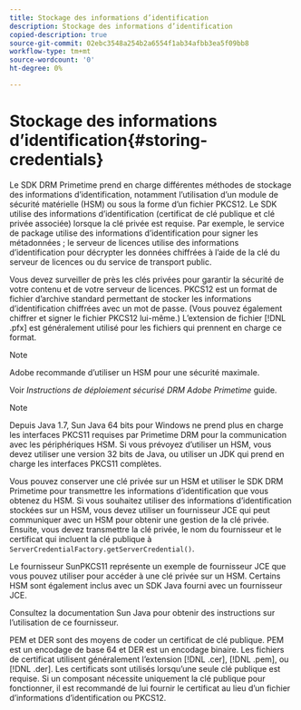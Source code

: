 ```yaml
---
title: Stockage des informations d’identification
description: Stockage des informations d’identification
copied-description: true
source-git-commit: 02ebc3548a254b2a6554f1ab34afbb3ea5f09bb8
workflow-type: tm+mt
source-wordcount: '0'
ht-degree: 0%

---
```


# Stockage des informations d’identification{#storing-credentials}

Le SDK DRM Primetime prend en charge différentes méthodes de stockage des informations d’identification, notamment l’utilisation d’un module de sécurité matérielle (HSM) ou sous la forme d’un fichier PKCS12. Le SDK utilise des informations d’identification (certificat de clé publique et clé privée associée) lorsque la clé privée est requise. Par exemple, le service de package utilise des informations d’identification pour signer les métadonnées ; le serveur de licences utilise des informations d’identification pour décrypter les données chiffrées à l’aide de la clé du serveur de licences ou du service de transport public.

Vous devez surveiller de près les clés privées pour garantir la sécurité de votre contenu et de votre serveur de licences. PKCS12 est un format de fichier d’archive standard permettant de stocker les informations d’identification chiffrées avec un mot de passe. (Vous pouvez également chiffrer et signer le fichier PKCS12 lui-même.) L’extension de fichier [!DNL .pfx] est généralement utilisé pour les fichiers qui prennent en charge ce format.

>[!NOTE]
>
>Adobe recommande d’utiliser un HSM pour une sécurité maximale.
>
>Voir *Instructions de déploiement sécurisé DRM Adobe Primetime* guide.

>[!NOTE]
>
>Depuis Java 1.7, Sun Java 64 bits pour Windows ne prend plus en charge les interfaces PKCS11 requises par Primetime DRM pour la communication avec les périphériques HSM. Si vous prévoyez d’utiliser un HSM, vous devez utiliser une version 32 bits de Java, ou utiliser un JDK qui prend en charge les interfaces PKCS11 complètes.

Vous pouvez conserver une clé privée sur un HSM et utiliser le SDK DRM Primetime pour transmettre les informations d’identification que vous obtenez du HSM. Si vous souhaitez utiliser des informations d’identification stockées sur un HSM, vous devez utiliser un fournisseur JCE qui peut communiquer avec un HSM pour obtenir une gestion de la clé privée. Ensuite, vous devez transmettre la clé privée, le nom du fournisseur et le certificat qui incluent la clé publique à `ServerCredentialFactory.getServerCredential()`.

Le fournisseur SunPKCS11 représente un exemple de fournisseur JCE que vous pouvez utiliser pour accéder à une clé privée sur un HSM. Certains HSM sont également inclus avec un SDK Java fourni avec un fournisseur JCE.

Consultez la documentation Sun Java pour obtenir des instructions sur l’utilisation de ce fournisseur.

PEM et DER sont des moyens de coder un certificat de clé publique. PEM est un encodage de base 64 et DER est un encodage binaire. Les fichiers de certificat utilisent généralement l’extension [!DNL .cer], [!DNL .pem], ou [!DNL .der]. Les certificats sont utilisés lorsqu’une seule clé publique est requise. Si un composant nécessite uniquement la clé publique pour fonctionner, il est recommandé de lui fournir le certificat au lieu d’un fichier d’informations d’identification ou PKCS12.

